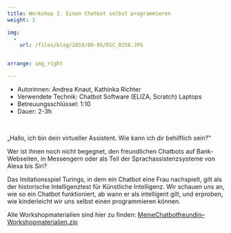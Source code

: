 ```yaml
---
title: Workshop 2. Einen Chatbot selbst programmieren
weight: 3

img:
  -
    url: /files/blog/2019/09-05/DSC_0256.JPG


arrange: img_right

---
```


* Autorinnen: Andrea Knaut, Kathinka Richter
* Verwendete Technik: Chatbot Software (ELIZA, Scratch) Laptops
* Betreuungsschlüssel: 1:10
* Dauer: 2-3h<br>
<br>

„Hallo, ich bin dein virtueller Assistent. Wie kann ich dir behilflich sein?"

Wer ist ihnen noch nicht begegnet, den freundlichen Chatbots auf Bank-Webseiten, in Messengern oder als Teil der Sprachassistenzsysteme von Alexa bis Siri?

Das Imitationsspiel Turings, in dem ein Chatbot eine Frau nachspielt, gilt als der historische Intelligenztest für Künstliche Intelligenz. Wir schauen uns an, wie so ein Chatbot funktioniert, ab wann er als intelligent gilt, und erproben, wie kinderleicht wir uns selbst einen programmieren können.

Alle Workshopmaterialien sind hier zu finden: [MeineChatbotfreundin–Workshopmaterialien.zip](/files/documents/MeineChatbotfreundin–Workshopmaterialien.zip)